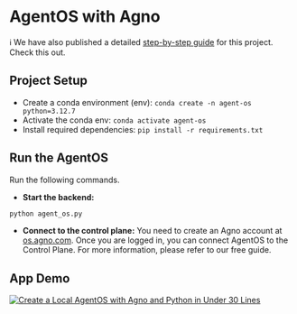 # AgentOS with Agno

ℹ️ We have also published a detailed [step-by-step guide](https://tinztwinshub.com/software-engineering/create-an-agent-os-with-agno/) for this project. Check this out.

## Project Setup
* Create a conda environment (env): `conda create -n agent-os python=3.12.7`
* Activate the conda env: `conda activate agent-os`
* Install required dependencies: `pip install -r requirements.txt`

## Run the AgentOS
Run the following commands.

* **Start the backend:**

```bash
python agent_os.py
```

* **Connect to the control plane:** You need to create an Agno account at [os.agno.com](https://os.agno.com/). Once you are logged in, you can connect AgentOS to the Control Plane. For more information, please refer to our free guide.

## App Demo
[![Create a Local AgentOS with Agno and Python in Under 30 Lines](https://img.youtube.com/vi/DNh8a4LE6Yw/0.jpg)](https://youtu.be/DNh8a4LE6Yw)
